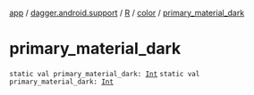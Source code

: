 [app](../../../index.md) / [dagger.android.support](../../index.md) / [R](../index.md) / [color](index.md) / [primary_material_dark](./primary_material_dark.md)

# primary_material_dark

`static val primary_material_dark: `[`Int`](https://kotlinlang.org/api/latest/jvm/stdlib/kotlin/-int/index.html)
`static val primary_material_dark: `[`Int`](https://kotlinlang.org/api/latest/jvm/stdlib/kotlin/-int/index.html)